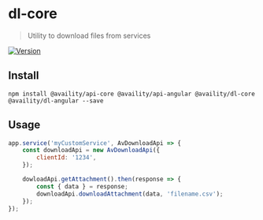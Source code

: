 # dl-core

> Utility to download files from services

[![Version](https://img.shields.io/npm/v/@availity/dl-core.svg?style=for-the-badge)](https://www.npmjs.com/package/@availity/dl-core)


## Install

    npm install @availity/api-core @availity/api-angular @availity/dl-core @availity/dl-angular --save

## Usage

```js
app.service('myCustomService', AvDownloadApi => {
    const downloadApi = new AvDownloadApi({
        clientId: '1234',
    });

    dowloadApi.getAttachment().then(response => {
        const { data } = response;
        downloadApi.downloadAttachment(data, 'filename.csv');
    });
});
```
